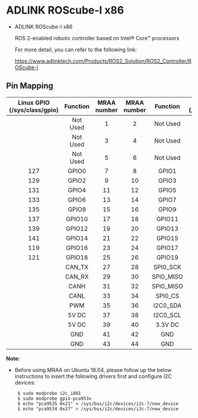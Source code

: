 ADLINK ROScube-I x86
============

* ADLINK ROScube-I x86

  ROS 2-enabled robotic controller based on Intel® Core™ processors

  For more detail, you can refer to the following link:

  https://www.adlinktech.com/Products/ROS2_Solution/ROS2_Controller/ROScube-I


## Pin Mapping 


| Linux GPIO (/sys/class/gpio) | Function  | MRAA number | MRAA number | Function  | Linux GPIO (/sys/class/gpio) |
| :--------------------------: | :-------: | :---------: | :---------: | :-------: | :--------------------------: |
|                              | Not Used  |      1      |      2      | Not Used  |                              |
|                              | Not Used  |      3      |      4      | Not Used  |                              |
|                              | Not Used  |      5      |      6      | Not Used  |                              |
|             127              |   GPIO0   |      7      |      8      |   GPIO1   |             128              |
|             129              |   GPIO2   |      9      |     10      |   GPIO3   |             130              |
|             131              |   GPIO4   |     11      |     12      |   GPIO5   |             132              |
|             133              |   GPIO6   |     13      |     14      |   GPIO7   |             134              |
|             135              |   GPIO8   |     15      |     16      |   GPIO9   |             136              |
|             137              |   GPIO10  |     17      |     18      |   GPIO11  |             138              |
|             139              |   GPIO12  |     19      |     20      |   GPIO13  |             140              |
|             141              |   GPIO14  |     21      |     22      |   GPIO15  |             142              |
|             119              |   GPIO16  |     23      |     24      |   GPIO17  |             120              |
|             121              |   GPIO18  |     25      |     26      |   GPIO19  |             123              |
|                              |   CAN_TX  |     27      |     28      | SPI0_SCK  |                              |
|                              |   CAN_RX  |     29      |     30      | SPI0_MISO |                              |
|                              |   CANH    |     31      |     32      | SPI0_MISO |                              |
|                              |   CANL    |     33      |     34      | SPI0_CS   |                              |
|                              |   PWM     |     35      |     36      | I2C0_SDA  |                              |
|                              |   5V DC   |     37      |     38      | I2C0_SCL  |                              |
|                              |   5V DC   |     39      |     40      | 3.3V DC   |                              |
|                              |   GND     |     41      |     42      |    GND    |                              |
|                              |   GND     |     43      |     44      |    GND    |                              |

**Note:** 

* Before using MRAA on Ubuntu 18.04, please follow up the below instructions to insert the following drivers first and configure I2C devices:

    ```
     $ sudo modprobe i2c_i801
     $ sudo modprobe gpio-pca953x
     $ echo "pca9535 0x21" > /sys/bus/i2c/devices/i2c-7/new_device
     $ echo "pca9534 0x27" > /sys/bus/i2c/devices/i2c-7/new_device
    ```

